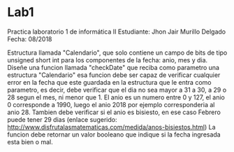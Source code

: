 # Lab1
Practica laboratorio 1  de informática II
Estudiante: Jhon Jair Murillo Delgado
Fecha: 08/2018
 
 
Estructura llamada "Calendario", que solo contiene un campo de bits de tipo 
unsigned short int para los componentes de la fecha: anio, mes y dia.
Diseñe una funcion llamada "checkDate" que reciba como parametro una estructura "Calendario"
esa funcion debe ser capaz de verificar cualquier error en la fecha que este guardada en la estructura que le entra como parametro,
es decir, debe verificar que el dia no sea mayor a 31 a 30, a 29 o 28 segun el mes, ni menor que 1. 
El anio es un numero entre 0 y 127, el anio 0 corresponde a 1990, luego el anio 2018 por ejemplo
corresponderia al anio 28. Tambien debe verificar si el anio es bisiesto, en ese caso Febrero
puede tener 29 dias (enlace sugerido: http://www.disfrutalasmatematicas.com/medida/anos-bisiestos.html)
La funcion debe retornar un valor booleano que indique si la fecha ingresada esta bien o mal.
